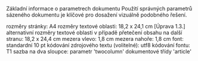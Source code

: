 Základní informace o parametrech dokumentu
Použití správných parametrů sázeného dokumentu je klíčové pro dosažení vizuálně podobného řešení.

rozměry stránky: A4
rozměry textové oblasti: 18,2 x 24,1 cm
[Úprava 1.3.] alternativní rozměry textové oblasti v případě přetečení obsahu na další stranu: 18,2 x 24,4 cm
mezera vlevo: 1,8 cm
mezera nahoře: 1,8 cm
font: standardní 10 pt
kódování zdrojového textu (volitelné): utf8
kódování fontu: T1
sazba na dva sloupce: parametr 'twocolumn' dokumentové třídy 'article'
